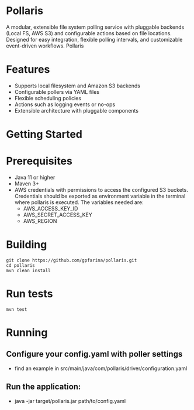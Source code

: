 # Pollaris
A modular, extensible file system polling service with pluggable backends (Local FS, AWS S3) and configurable actions based on file locations. Designed for easy integration, flexible polling intervals, and customizable event-driven workflows.
Pollaris

# Features
 * Supports local filesystem and Amazon S3 backends
 * Configurable pollers via YAML files
 * Flexible scheduling policies 
 * Actions such as logging events or no-ops
 * Extensible architecture with pluggable components



# Getting Started

# Prerequisites
* Java 11 or higher
* Maven 3+
* AWS credentials with permissions to access the configured S3 buckets. Credentials should be exported as environment variable in the terminal where pollaris is executed. The variables needed are:
    * AWS_ACCESS_KEY_ID
    * AWS_SECRET_ACCESS_KEY
    * AWS_REGION

# Building
```
git clone https://github.com/gpfarina/pollaris.git
cd pollaris
mvn clean install
```
# Run tests
```
mvn test
```
# Running
 ## Configure your config.yaml with poller settings
 * find an example in  src/main/java/com/pollaris/driver/configuration.yaml
 ## Run the application:
 * java -jar target/pollaris.jar path/to/config.yaml
